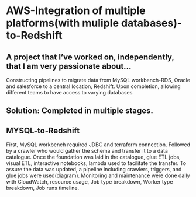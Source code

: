 # AWS-Integration of multiple platforms(with muliple databases)-to-Redshift 
## A project that I’ve worked on, independently, that I am very passionate about...
Constructing pipelines to migrate data from MySQL workbench-RDS, Oracle and salesforce to a central location, Redshift.  Upon completion, allowing different teams to have access to varying databases

## Solution: Completed in multiple stages.  
## MYSQL-to-Redshift
First, MySQL workbench required JDBC and terraform connection.  Followed by a crawler who would gather the schema and transfer it to a data     
catalogue.  Once the foundation was laid in the catalogue, glue ETL jobs, visual ETL, interactive notebooks, lambda used to facilitate the transfer.  To assure the data was 
updated, a pipeline including crawlers, triggers, and glue jobs were used(diagram). 
Monitoring and maintenance were done daily with CloudWatch, resource usage, Job type breakdown, Worker type breakdown, Job runs timeline.
